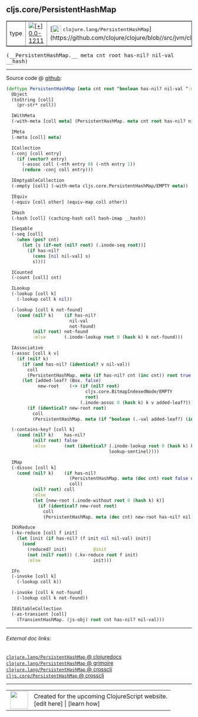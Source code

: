 ## cljs.core/PersistentHashMap



 <table border="1">
<tr>
<td>type</td>
<td><a href="https://github.com/cljsinfo/cljs-api-docs/tree/0.0-1211"><img valign="middle" alt="[+] 0.0-1211" title="Added in 0.0-1211" src="https://img.shields.io/badge/+-0.0--1211-lightgrey.svg"></a> </td>
<td>
[<img height="24px" valign="middle" src="http://i.imgur.com/1GjPKvB.png"> <samp>clojure.lang/PersistentHashMap</samp>](https://github.com/clojure/clojure/blob//src/jvm/clojure/lang/PersistentHashMap.java)
</td>
</tr>
</table>


 <samp>
(__PersistentHashMap.__ meta cnt root has-nil? nil-val __hash)<br>
</samp>

---







Source code @ [github](https://github.com/clojure/clojurescript/blob/r1806/src/cljs/cljs/core.cljs#L4783-L4881):

```clj
(deftype PersistentHashMap [meta cnt root ^boolean has-nil? nil-val ^:mutable __hash]
  Object
  (toString [coll]
    (pr-str* coll))

  IWithMeta
  (-with-meta [coll meta] (PersistentHashMap. meta cnt root has-nil? nil-val __hash))

  IMeta
  (-meta [coll] meta)

  ICollection
  (-conj [coll entry]
    (if (vector? entry)
      (-assoc coll (-nth entry 0) (-nth entry 1))
      (reduce -conj coll entry)))

  IEmptyableCollection
  (-empty [coll] (-with-meta cljs.core.PersistentHashMap/EMPTY meta))

  IEquiv
  (-equiv [coll other] (equiv-map coll other))

  IHash
  (-hash [coll] (caching-hash coll hash-imap __hash))

  ISeqable
  (-seq [coll]
    (when (pos? cnt)
      (let [s (if-not (nil? root) (.inode-seq root))]
        (if has-nil?
          (cons [nil nil-val] s)
          s))))

  ICounted
  (-count [coll] cnt)

  ILookup
  (-lookup [coll k]
    (-lookup coll k nil))

  (-lookup [coll k not-found]
    (cond (nil? k)    (if has-nil?
                        nil-val
                        not-found)
          (nil? root) not-found
          :else       (.inode-lookup root 0 (hash k) k not-found)))

  IAssociative
  (-assoc [coll k v]
    (if (nil? k)
      (if (and has-nil? (identical? v nil-val))
        coll
        (PersistentHashMap. meta (if has-nil? cnt (inc cnt)) root true v nil))
      (let [added-leaf? (Box. false)
            new-root    (-> (if (nil? root)
                              cljs.core.BitmapIndexedNode/EMPTY
                              root)
                            (.inode-assoc 0 (hash k) k v added-leaf?))]
        (if (identical? new-root root)
          coll
          (PersistentHashMap. meta (if ^boolean (.-val added-leaf?) (inc cnt) cnt) new-root has-nil? nil-val nil)))))

  (-contains-key? [coll k]
    (cond (nil? k)    has-nil?
          (nil? root) false
          :else       (not (identical? (.inode-lookup root 0 (hash k) k lookup-sentinel)
                                       lookup-sentinel))))

  IMap
  (-dissoc [coll k]
    (cond (nil? k)    (if has-nil?
                        (PersistentHashMap. meta (dec cnt) root false nil nil)
                        coll)
          (nil? root) coll
          :else
          (let [new-root (.inode-without root 0 (hash k) k)]
            (if (identical? new-root root)
              coll
              (PersistentHashMap. meta (dec cnt) new-root has-nil? nil-val nil)))))

  IKVReduce
  (-kv-reduce [coll f init]
    (let [init (if has-nil? (f init nil nil-val) init)]
      (cond
        (reduced? init)          @init
        (not (nil? root)) (.kv-reduce root f init)
        :else                    init)))

  IFn
  (-invoke [coll k]
    (-lookup coll k))

  (-invoke [coll k not-found]
    (-lookup coll k not-found))

  IEditableCollection
  (-as-transient [coll]
    (TransientHashMap. (js-obj) root cnt has-nil? nil-val)))
```

<!--
Repo - tag - source tree - lines:

 <pre>
clojurescript @ r1806
└── src
    └── cljs
        └── cljs
            └── <ins>[core.cljs:4783-4881](https://github.com/clojure/clojurescript/blob/r1806/src/cljs/cljs/core.cljs#L4783-L4881)</ins>
</pre>

-->

---



###### External doc links:

[`clojure.lang/PersistentHashMap` @ clojuredocs](http://clojuredocs.org/clojure.lang/PersistentHashMap)<br>
[`clojure.lang/PersistentHashMap` @ grimoire](http://conj.io/store/v1/org.clojure/clojure/1.7.0-beta3/clj/clojure.lang/PersistentHashMap/)<br>
[`clojure.lang/PersistentHashMap` @ crossclj](http://crossclj.info/fun/clojure.lang/PersistentHashMap.html)<br>
[`cljs.core/PersistentHashMap` @ crossclj](http://crossclj.info/fun/cljs.core.cljs/PersistentHashMap.html)<br>

---

 <table>
<tr><td>
<img valign="middle" align="right" width="48px" src="http://i.imgur.com/Hi20huC.png">
</td><td>
Created for the upcoming ClojureScript website.<br>
[edit here] | [learn how]
</td></tr></table>

[edit here]:https://github.com/cljsinfo/cljs-api-docs/blob/master/cljsdoc/cljs.core_PersistentHashMap.cljsdoc
[learn how]:https://github.com/cljsinfo/cljs-api-docs/wiki/cljsdoc-files

<!--

This information was too distracting to show to readers, but I'll leave it
commented here since it is helpful to:

- pretty-print the data used to generate this document
- and show how to retrieve that data



The API data for this symbol:

```clj
{:ns "cljs.core",
 :name "PersistentHashMap",
 :signature ["[meta cnt root has-nil? nil-val __hash]"],
 :history [["+" "0.0-1211"]],
 :type "type",
 :full-name-encode "cljs.core_PersistentHashMap",
 :source {:code "(deftype PersistentHashMap [meta cnt root ^boolean has-nil? nil-val ^:mutable __hash]\n  Object\n  (toString [coll]\n    (pr-str* coll))\n\n  IWithMeta\n  (-with-meta [coll meta] (PersistentHashMap. meta cnt root has-nil? nil-val __hash))\n\n  IMeta\n  (-meta [coll] meta)\n\n  ICollection\n  (-conj [coll entry]\n    (if (vector? entry)\n      (-assoc coll (-nth entry 0) (-nth entry 1))\n      (reduce -conj coll entry)))\n\n  IEmptyableCollection\n  (-empty [coll] (-with-meta cljs.core.PersistentHashMap/EMPTY meta))\n\n  IEquiv\n  (-equiv [coll other] (equiv-map coll other))\n\n  IHash\n  (-hash [coll] (caching-hash coll hash-imap __hash))\n\n  ISeqable\n  (-seq [coll]\n    (when (pos? cnt)\n      (let [s (if-not (nil? root) (.inode-seq root))]\n        (if has-nil?\n          (cons [nil nil-val] s)\n          s))))\n\n  ICounted\n  (-count [coll] cnt)\n\n  ILookup\n  (-lookup [coll k]\n    (-lookup coll k nil))\n\n  (-lookup [coll k not-found]\n    (cond (nil? k)    (if has-nil?\n                        nil-val\n                        not-found)\n          (nil? root) not-found\n          :else       (.inode-lookup root 0 (hash k) k not-found)))\n\n  IAssociative\n  (-assoc [coll k v]\n    (if (nil? k)\n      (if (and has-nil? (identical? v nil-val))\n        coll\n        (PersistentHashMap. meta (if has-nil? cnt (inc cnt)) root true v nil))\n      (let [added-leaf? (Box. false)\n            new-root    (-> (if (nil? root)\n                              cljs.core.BitmapIndexedNode/EMPTY\n                              root)\n                            (.inode-assoc 0 (hash k) k v added-leaf?))]\n        (if (identical? new-root root)\n          coll\n          (PersistentHashMap. meta (if ^boolean (.-val added-leaf?) (inc cnt) cnt) new-root has-nil? nil-val nil)))))\n\n  (-contains-key? [coll k]\n    (cond (nil? k)    has-nil?\n          (nil? root) false\n          :else       (not (identical? (.inode-lookup root 0 (hash k) k lookup-sentinel)\n                                       lookup-sentinel))))\n\n  IMap\n  (-dissoc [coll k]\n    (cond (nil? k)    (if has-nil?\n                        (PersistentHashMap. meta (dec cnt) root false nil nil)\n                        coll)\n          (nil? root) coll\n          :else\n          (let [new-root (.inode-without root 0 (hash k) k)]\n            (if (identical? new-root root)\n              coll\n              (PersistentHashMap. meta (dec cnt) new-root has-nil? nil-val nil)))))\n\n  IKVReduce\n  (-kv-reduce [coll f init]\n    (let [init (if has-nil? (f init nil nil-val) init)]\n      (cond\n        (reduced? init)          @init\n        (not (nil? root)) (.kv-reduce root f init)\n        :else                    init)))\n\n  IFn\n  (-invoke [coll k]\n    (-lookup coll k))\n\n  (-invoke [coll k not-found]\n    (-lookup coll k not-found))\n\n  IEditableCollection\n  (-as-transient [coll]\n    (TransientHashMap. (js-obj) root cnt has-nil? nil-val)))",
          :title "Source code",
          :repo "clojurescript",
          :tag "r1806",
          :filename "src/cljs/cljs/core.cljs",
          :lines [4783 4881]},
 :full-name "cljs.core/PersistentHashMap",
 :clj-symbol "clojure.lang/PersistentHashMap"}

```

Retrieve the API data for this symbol:

```clj
;; from Clojure REPL
(require '[clojure.edn :as edn])
(-> (slurp "https://raw.githubusercontent.com/cljsinfo/cljs-api-docs/catalog/cljs-api.edn")
    (edn/read-string)
    (get-in [:symbols "cljs.core/PersistentHashMap"]))
```

-->
